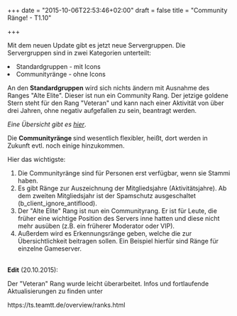 +++
date = "2015-10-06T22:53:46+02:00"
draft = false
title = "Community Ränge! - T1.10"

+++
<p>Mit dem neuen Update gibt es jetzt neue Servergruppen. Die Servergruppen sind in zwei Kategorien unterteilt:</p>
<li>Standardgruppen - mit Icons</li>
<li>Communityr&auml;nge - ohne Icons</li>
<p>An den <strong>Standardgruppen</strong> wird sich nichts &auml;ndern mit Ausnahme des Ranges "Alte Elite". Dieser ist nun ein Community Rang. Der jetzige goldene Stern steht f&uuml;r den Rang "Veteran" und kann nach einer Aktivit&auml;t von &uuml;ber drei Jahren, ohne negativ aufgefallen zu sein, beantragt werden.</p>
<p> <i>Eine &Uuml;bersicht gibt es <a href="https://ts.teamtt.de/overview/ranks.html">hier</a></i>.</p>
<p>Die <strong> Communityr&auml;nge </strong> sind wesentlich flexibler, hei&szlig;t, dort werden in Zukunft evtl. noch einige hinzukommen. </p>
<p>Hier das wichtigste: 
<ol><li>Die Communityr&auml;nge sind f&uuml;r Personen erst verf&uuml;gbar, wenn sie Stammi haben.</li>
<li>Es gibt R&auml;nge zur Auszeichnung der Mitgliedsjahre (Aktivit&auml;tsjahre). Ab dem zweiten Mitgliedsjahr ist der Spamschutz ausgeschaltet (b_client_ignore_antiflood).</li>
<li>Der "Alte Elite" Rang ist nun ein Communityrang. Er ist f&uuml;r Leute, die fr&uuml;her eine wichtige Position des Servers inne hatten und diese nicht mehr aus&uuml;ben (z.B. ein fr&uuml;herer Moderator oder VIP). </li>
<li>Au&szlig;erdem wird es Erkennungsr&auml;nge geben, welche die zur &Uuml;bersichtlichkeit beitragen sollen. Ein Beispiel hierf&uuml;r sind R&auml;nge f&uuml;r einzelne Gameserver.</ol></li>
<br>
<strong>Edit</strong> (20.10.2015):
<p>Der "Veteran" Rang wurde leicht &uuml;berarbeitet. Infos und fortlaufende Aktualisierungen zu finden unter </p> https://ts.teamtt.de/overview/ranks.html

